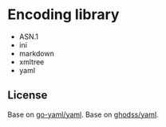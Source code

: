# Encoding library
  - ASN.1
  - ini
  - markdown
  - xmltree
  - yaml

## License
Base on [go-yaml/yaml](https://github.com/go-yaml/yaml).
Base on [ghodss/yaml](https://github.com/ghodss/yaml).